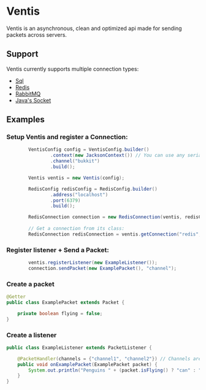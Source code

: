 # Ventis
Ventis is an asynchronous, clean and optimized api made for sending packets across servers.

## Support
Ventis currently supports multiple connection types:

- [Sql](https://www.mysql.com/)
- [Redis](https://redis.io/)
- [RabbitMQ](https://www.rabbitmq.com/)
- [Java's Socket](https://docs.oracle.com/javase/7/docs/api/java/net/Socket.html)

## Examples

### Setup Ventis and register a Connection:
```java
        VentisConfig config = VentisConfig.builder()
                .context(new JacksonContext()) // You can use any serializer, even create your own!
                .channel("bukkit")
                .build();

        Ventis ventis = new Ventis(config);

        RedisConfig redisConfig = RedisConfig.builder()
                .address("localhost")
                .port(6379)
                .build();

        RedisConnection connection = new RedisConnection(ventis, redisConfig);
        
        // Get a connection from its class:
        RedisConnection redisConnection = ventis.getConnection("redis", RedisConnection.class); 
```

### Register listener + Send a Packet:
```java
        ventis.registerListener(new ExampleListener());
        connection.sendPacket(new ExamplePacket(), "channel");
```

### Create a packet
```java
@Getter
public class ExamplePacket extends Packet {

    private boolean flying = false;
}
```

### Create a listener
```java
public class ExampleListener extends PacketListener {

    @PacketHandler(channels = {"channel1", "channel2"}) // Channels are optional.
    public void onExamplePacket(ExamplePacket packet) {
        System.out.println("Penguins " + (packet.isFlying() ? "can" : "cant") + " fly.");
    }
}
```



